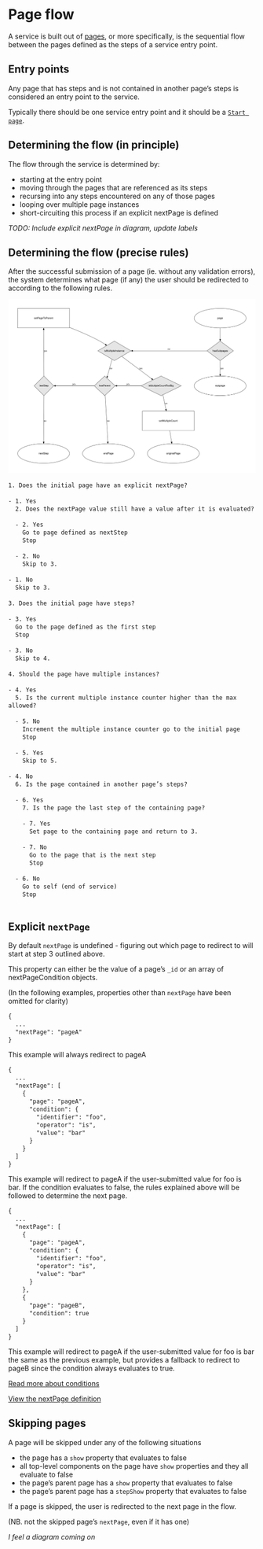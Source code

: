 # Page flow

A service is built out of [pages](page), or more specifically, is the sequential flow between the pages defined as the steps of a service entry point.

## Entry points

Any page that has steps and is not contained in another page’s steps is considered an entry point to the service.

Typically there should be one service entry point and it should be a [`Start page`](/page/pageStart).

## Determining the flow (in principle)

The flow through the service is determined by:

- starting at the entry point
- moving through the pages that are referenced as its steps
- recursing into any steps encountered on any of those pages
- looping over multiple page instances
- short-circuiting this process if an explicit nextPage is defined 

*TODO: Include explicit nextPage in diagram, update labels*

## Determining the flow (precise rules)

After the successful submission of a page (ie. without any validation errors), the system determines what page (if any) the user should be redirected to according to the following rules.

[![Page flow diagram](images/page-flow.svg)](images/page-flow.svg)

```
1. Does the initial page have an explicit nextPage?

- 1. Yes
  2. Does the nextPage value still have a value after it is evaluated?

  - 2. Yes
    Go to page defined as nextStep
    Stop

  - 2. No
    Skip to 3.

- 1. No
  Skip to 3.

3. Does the initial page have steps?

- 3. Yes
  Go to the page defined as the first step
  Stop

- 3. No
  Skip to 4.

4. Should the page have multiple instances?

- 4. Yes
  5. Is the current multiple instance counter higher than the max allowed?

  - 5. No
    Increment the multiple instance counter go to the initial page
    Stop

  - 5. Yes
    Skip to 5.

- 4. No
  6. Is the page contained in another page’s steps?

  - 6. Yes
    7. Is the page the last step of the containing page?

    - 7. Yes
      Set page to the containing page and return to 3.

    - 7. No
      Go to the page that is the next step
      Stop

  - 6. No
    Go to self (end of service)
    Stop


```

## Explicit `nextPage`

By default `nextPage` is undefined - figuring out which page to redirect to will start at step 3 outlined above.

This property can either be the value of a page’s `_id` or an array of nextPageCondition objects.

(In the following examples, properties other than `nextPage` have been omitted for clarity)


```
{
  ...
  "nextPage": "pageA"
}
```

This example will always redirect to pageA
 
```
{
  ...
  "nextPage": [
    {
      "page": "pageA",
      "condition": {
        "identifier": "foo",
        "operator": "is",
        "value": "bar"
      }
    }
  ]
}
```

This example will redirect to pageA if the user-submitted value for foo is bar. If the condition evaluates to false, the rules explained above will be followed to determine the next page.

```
{
  ...
  "nextPage": [
    {
      "page": "pageA",
      "condition": {
        "identifier": "foo",
        "operator": "is",
        "value": "bar"
      }
    },
    {
      "page": "pageB",
      "condition": true
    }
  ]
}
```

This example will redirect to pageA if the user-submitted value for foo is bar the same as the previous example, but provides a fallback to redirect to pageB since the condition always evaluates to true.

[Read more about conditions](logic)

[View the nextPage definition](/definition/nextPage)

## Skipping pages

A page will be skipped under any of the following situations

- the page has a `show` property that evaluates to false
- all top-level components on the page have `show` properties and they all evaluate to false
- the page’s parent page has a `show` property that evaluates to false
- the page’s parent page has a `stepShow` property that evaluates to false

If a page is skipped, the user is redirected to the next page in the flow.

(NB. not the skipped page’s `nextPage`, even if it has one)

*I feel a diagram coming on*

